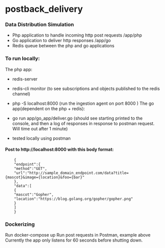 # postback_delivery

### Data Distribution Simulation
- Php application to handle incoming http post requests /app/php
- Go application to deliver http responses /app/go
- Redis queue between the php and go applications


### To run locally:
The php app:
- redis-server
- redis-cli monitor  (to see subscriptions and objects published to the redis channel)
- php -S localhost:8000  (run the ingestion agent on port 8000 )
The go app(dependent on the php + redis):
- go run app/go_app/deliver.go (should see starting printed to the console,
               and then a log of responses in response to postman request.
                Will time out after 1 minute)


- tested locally using postman
#### Post to http://localhost:8000 with this body format:
```
    {
    "endpoint":{
    "method":"GET",
    "url":"http://sample_domain_endpoint.com/data?title={mascot}&image={location}&foo={bar}"
    },
    "data":[
    {
    "mascot":"Gopher",
    "location":"https://blog.golang.org/gopher/gopher.png"
    }
    ]
    }
```

### Dockerizing
  Run docker-compose up
  Run post requests in Postman, example above
  Currently the app only listens for 60 seconds before shutting down. 
